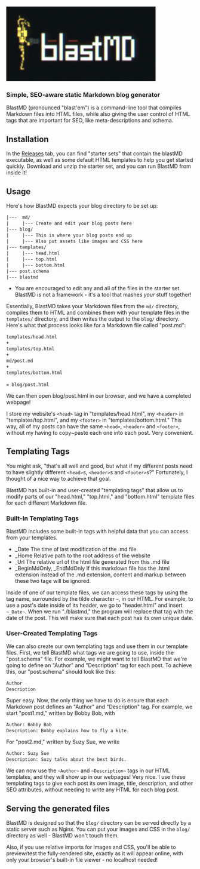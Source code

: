 ![BlastMD](blastmd.png)
### Simple, SEO-aware static Markdown blog generator

BlastMD (pronounced "blast'em")  is a command-line tool that compiles Markdown files into HTML files, while also giving the user control of HTML tags that are important for SEO, like meta-descriptions and schema.

## Installation

In the [Releases](https://github.com/joeythornberry/blastMD/releases) tab, you can find "starter sets" that contain the blastMD executable, as well as some default HTML templates to help you get started quickly. Download and unzip the starter set, and you can run BlastMD from inside it!

## Usage

Here's how BlastMD expects your blog directory to be set up:
```
|---  md/
|     |--- Create and edit your blog posts here
|--- blog/
|     |--- This is where your blog posts end up
|     |--- Also put assets like images and CSS here
|--- templates/
|     |--- head.html
|     |--- top.html
|     |--- bottom.html
|--- post.schema
|--- blastmd
```

- You are encouraged to edit any and all of the files in the starter set. BlastMD is not a framework - it's a tool that mashes _your_ stuff together!

Essentially, BlastMD takes your Markdown files from the `md/` directory, compiles them to HTML and combines them with your template files in the `templates/` directory, and then writes the output to the `blog/` directory. Here's what that process looks like for a Markdown file called "post.md":

```
templates/head.html
+
templates/top.html
+
md/post.md
+
templates/bottom.html

= blog/post.html
```

We can then open blog/post.html in our browser, and we have a completed webpage!

I store my website's `<head>` tag in "templates/head.html", my `<header>` in "templates/top.html", and my `<footer>` in "templates/bottom.html." This way, all of my posts can have the same `<head>`, `<header>` and `<footer>`, without my having to copy~paste each one into each post. Very convenient.

## Templating Tags

You might ask, "that's all well and good, but what if my different posts need to have slightly different `<head>`s, `<header>`s and `<footer>`s?" Fortunately, I thought of a nice way to achieve that goal.

BlastMD has built-in and user-created "templating tags" that allow us to modify parts of our "head.html," "top.html," and "bottom.html" template files for each different Markdown file.

### Built-In Templating Tags
BlastMD includes some built-in tags with helpful data that you can access from your templates.
- \_Date
    The time of last modification of the .md file
- \_Home 
    Relative path to the root address of the website
- \_Url
    The relative url of the html file generated from this .md file
- \_BeginMdOnly, \_EndMdOnly
    If this markdown file has the .html extension instead of the .md extension, content and markup between these two tage will be ignored.

Inside of one of our template files, we can access these tags by using
the tag name, surrounded by the tilde character `~`, in our HTML. For
example, to use a post's date inside of its header, we go to "header.html"
and insert `~_Date~`. When we run "./blastmd," the program will replace that
tag with the date of the post. This will make sure that each post has its
own unique date.

### User-Created Templating Tags
We can also create our own templating tags and
use them in our template files. First, we tell BlastMD what 
tags we are going to use, inside the "post.schema" file. For example,
we might want to tell BlastMD that we're going to define an "Author" and
"Description" tag for each post. To achieve this, our "post.schema" should
look like this:

```
Author
Description 
```

Super easy. Now, the only thing we have to do is ensure that each 
Markdown post defines an "Author" and "Description" tag. For example,
we start "post1.md," written by Bobby Bob, with

```
Author: Bobby Bob
Description: Bobby explains how to fly a kite.
```

For "post2.md," written by Suzy Sue, we write

```
Author: Suzy Sue
Description: Suzy talks about the best birds.
```

We can now use the `~Author~` and `~Description~` tags in our HTML
templates, and they will show up in our webpages! Very nice. I use 
these templating tags to give each post its own image, title, description,
and other SEO attributes, without needing to write any HTML for 
each blog post.

## Serving the generated files

BlastMD is designed so that the `blog/` directory can be served directly by a static server such as Nginx. You can put your images and CSS in the `blog/` directory as well - BlastMD won't touch them.

Also, if you use relative imports for images and CSS, you'll be able to preview/test the fully-rendered site, exactly as it will appear online, with only your browser's built-in file viewer - no localhost needed!

